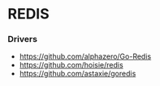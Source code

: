 # REDIS


### Drivers
- https://github.com/alphazero/Go-Redis
- https://github.com/hoisie/redis
- https://github.com/astaxie/goredis  

